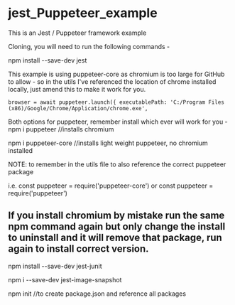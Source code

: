 # jest_Puppeteer_example
This is an Jest / Puppeteer framework example

Cloning, you will need to run the following commands -

npm install --save-dev jest

This example is using puppeteer-core as chromium is too large for GitHub to allow - so in the utils I've referenced the location of chrome installed locally, just amend this to make it work for you.

    browser = await puppeteer.launch({ executablePath: 'C:/Program Files (x86)/Google/Chrome/Application/chrome.exe',

Both options for puppeteer, remember install which ever will work for you -
npm i puppeteer //installs chromium

npm i puppeteer-core //installs light weight puppeteer, no chromium installed

NOTE: to remember in the utils file to also reference the correct puppeteer package 

i.e. const puppeteer = require('puppeteer-core') or const puppeteer = require('puppeteer')

If you install chromium by mistake run the same npm command again but only change the install to uninstall and it will remove that package, run again to install correct version.
---------------------------------------------

npm install --save-dev jest-junit

npm i --save-dev jest-image-snapshot

npm init //to create package.json and reference all packages